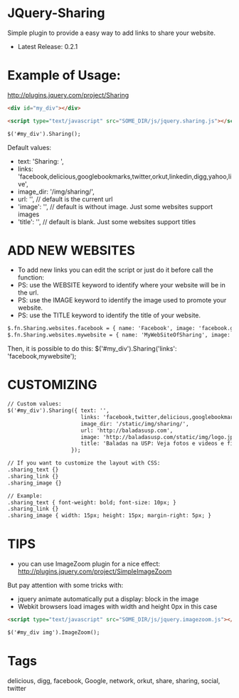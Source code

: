 # JQuery-Sharing

Simple plugin to provide a easy way to add links to share your website.

* Latest Release: 0.2.1

# Example of Usage:

<http://plugins.jquery.com/project/Sharing>

```html
<div id="my_div"></div>

<script type="text/javascript" src="SOME_DIR/js/jquery.sharing.js"></script>

$('#my_div').Sharing();
```

Default values:

* text: 'Sharing: ',
* links: 'facebook,delicious,googlebookmarks,twitter,orkut,linkedin,digg,yahoo,live',
* image_dir: '/img/sharing/',
* url: '', // default is the current url
* 'image': '', // default is without image. Just some websites support images
* 'title': '', // default is blank. Just some websites support titles

# ADD NEW WEBSITES

* To add new links you can edit the script or just do it before call the function:
* PS: use the WEBSITE keyword to identify where your website will be in the url. 
* PS: use the IMAGE keyword to identify the image used to promote your website.
* PS: use the TITLE keyword to identify the title of your website. 

```html
$.fn.Sharing.websites.facebook = { name: 'Facebook', image: 'facebook.gif', link: 'http://www.facebook.com/share.php?u=WEBSITE' };
$.fn.Sharing.websites.mywebsite = { name: 'MyWebSiteOfSharing', image: 'mysharing.gif', link: 'http://www.example.com/add?u=WEBSITE&img=IMAGE&tt=TITLE' };
```

Then, it is possible to do this: $('#my_div').Sharing('links': 'facebook,mywebsite');

# CUSTOMIZING

```html
// Custom values:
$('#my_div').Sharing({ text: '', 
					   links: 'facebook,twitter,delicious,googlebookmarks', 
					   image_dir: '/static/img/sharing/',
					   url: 'http://baladasusp.com',
					   image: 'http://baladasusp.com/static/img/logo.jpg',
					   title: 'Baladas na USP: Veja fotos e videos e fique atento �s pr�ximas baladas',
					});

// If you want to customize the layout with CSS:
.sharing_text {}
.sharing_link {}
.sharing_image {}

// Example:
.sharing_text { font-weight: bold; font-size: 10px; }
.sharing_link {}
.sharing_image { width: 15px; height: 15px; margin-right: 5px; }
```

# TIPS

* you can use ImageZoom plugin for a nice effect: <http://plugins.jquery.com/project/SimpleImageZoom>

But pay attention with some tricks with:

* jquery animate automatically put a display: block in the image
* Webkit browsers load images with width and height 0px in this case

```html
<script type="text/javascript" src="SOME_DIR/js/jquery.imagezoom.js"></script>

$('#my_div img').ImageZoom();
```

# Tags

delicious, digg, facebook, Google, network, orkut, share, sharing, social, twitter